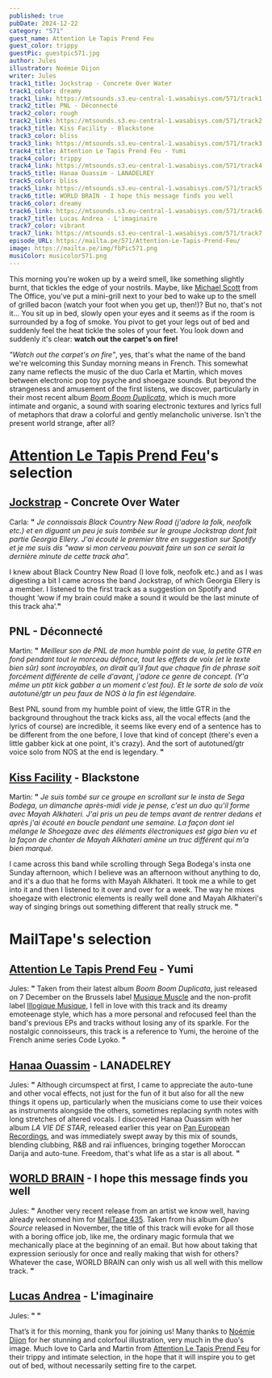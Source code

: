 ```yaml
---
published: true
pubDate: 2024-12-22
category: "571"
guest_name: Attention Le Tapis Prend Feu
guest_color: trippy
guestPic: guestpic571.jpg
author: Jules
illustrator: Noémie Dijon
writer: Jules
track1_title: Jockstrap - Concrete Over Water
track1_color: dreamy
track1_link: https://mtsounds.s3.eu-central-1.wasabisys.com/571/track1.mp3
track2_title: PNL - Déconnecté
track2_color: rough
track2_link: https://mtsounds.s3.eu-central-1.wasabisys.com/571/track2.mp3
track3_title: Kiss Facility - Blackstone
track3_color: bliss
track3_link: https://mtsounds.s3.eu-central-1.wasabisys.com/571/track3.mp3
track4_title: Attention Le Tapis Prend Feu - Yumi
track4_color: trippy
track4_link: https://mtsounds.s3.eu-central-1.wasabisys.com/571/track4.mp3
track5_title: Hanaa Ouassim - LANADELREY
track5_color: bliss
track5_link: https://mtsounds.s3.eu-central-1.wasabisys.com/571/track5.mp3
track6_title: WORLD BRAIN - I hope this message finds you well
track6_color: dreamy
track6_link: https://mtsounds.s3.eu-central-1.wasabisys.com/571/track6.mp3
track7_title: Lucas Andrea - L'imaginaire
track7_color: vibrant
track7_link: https://mtsounds.s3.eu-central-1.wasabisys.com/571/track7.mp3
episode_URL: https://mailta.pe/571/Attention-Le-Tapis-Prend-Feu/
image: https://mailta.pe/img/fbPic571.png
musiColor: musicolor571.png
---
```

This morning you're woken up by a weird smell, like something slightly burnt, that tickles the edge of your nostrils. Maybe, like [Michael Scott](https://www.youtube.com/watch?v=m_HR_o0jDqw&ab_channel=TheOffice) from The Office, you've put a mini-grill next to your bed to wake up to the smell of grilled bacon (watch your foot when you get up, then!)? But no, that's not it... You sit up in bed, slowly open your eyes and it seems as if the room is surrounded by a fog of smoke. You pivot to get your legs out of bed and suddenly feel the heat tickle the soles of your feet. You look down and suddenly it's clear: <b>watch out the carpet's on fire!</b>

<i>"Watch out the carpet's on fire"</i>, yes, that's what the name of the band we're welcoming this Sunday morning means in French. This somewhat zany name reflects the music of the duo Carla et Martin, which moves between electronic pop toy psyche and shoegaze sounds. But beyond the strangeness and amusement of the first listens, we discover, particularly in their most recent album <i>[Boom Boom Duplicata](https://musiquemuscle.bandcamp.com/album/boom-boom-duplicata)</i>, which is much more intimate and organic, a sound with soaring electronic textures and lyrics full of metaphors that draw a colorful and gently melancholic universe. Isn't the present world strange, after all? 


# [Attention Le Tapis Prend Feu](https://www.instagram.com/attentionletapisprendfeu/)'s selection




## [Jockstrap](https://jockstrapmusic.bandcamp.com/) - Concrete Over Water



Carla: **"** <i>Je connaissais Black Country New Road (j'adore la folk, neofolk etc.) et en diguant un peu je suis tombée sur le groupe Jockstrap dont fait partie Georgia Ellery. J'ai écouté le premier titre en suggestion sur Spotify et je me suis dis "waw si mon cerveau pouvait faire un son ce serait la dernière minute de cette track aha".</i>

I knew about Black Country New Road (I love folk, neofolk etc.) and as I was digesting a bit I came across the band Jockstrap, of which Georgia Ellery is a member. I listened to the first track as a suggestion on Spotify and thought ‘wow if my brain could make a sound it would be the last minute of this track aha’.**"** 



## PNL - Déconnecté



Martin: **"** <i>Meilleur son de PNL de mon humble point de vue, la petite GTR en fond pendant tout le morceau défonce, tout les effets de voix (et le texte bien sûr) sont incroyables, on dirait qu'il faut que chaque fin de phrase soit forcément différente de celle d'avant, j'adore ce genre de concept. (Y'a même un ptit kick gabber a un moment c'est fou). Et le sorte de solo de voix autotuné/gtr un peu faux de NOS à la fin est légendaire.</i>

Best PNL sound from my humble point of view, the little GTR in the background throughout the track kicks ass, all the vocal effects (and the lyrics of course) are incredible, it seems like every end of a sentence has to be different from the one before, I love that kind of concept (there's even a little gabber kick at one point, it's crazy). And the sort of autotuned/gtr voice solo from NOS at the end is legendary. **"**



## [Kiss Facility](https://kissfacility.bandcamp.com/) - Blackstone


Martin: **"** <i>Je suis tombé sur ce groupe en scrollant sur le insta de Sega Bodega, un dimanche après-midi vide je pense, c'est un duo qu'il forme avec Mayah Alkhateri. J'ai pris un peu de temps avant de rentrer dedans et après j'ai écouté en boucle pendant une semaine. La façon dont iel mélange le Shoegaze avec des éléments électroniques est giga bien vu et la façon de chanter de Mayah Alkhateri amène un truc différent qui m'a bien marqué.</i>

I came across this band while scrolling through Sega Bodega's insta one Sunday afternoon, which I believe was an afternoon without anything to do, and it's a duo that he forms with Mayah Alkhateri. It took me a while to get into it and then I listened to it over and over for a week. The way he mixes shoegaze with electronic elements is really well done and Mayah Alkhateri's way of singing brings out something different that really struck me. **"** 



# MailTape's selection



## [Attention Le Tapis Prend Feu](https://www.instagram.com/attentionletapisprendfeu/) - Yumi



Jules: **"** Taken from their latest album <i>Boom Boom Duplicata</i>, just released on 7 December on the Brussels label [Musique Muscle](https://musiquemuscle.bandcamp.com/album/boom-boom-duplicata) and the non-profit label [Illogique Musique](https://www.instagram.com/illogique.musique/), I fell in love with this track and its dreamy emoteenage style, which has a more personal and refocused feel than the band's previous EPs and tracks without losing any of its sparkle. For the nostalgic connoisseurs, this track is a reference to Yumi, the heroine of the French anime series Code Lyoko. **"** 



## [Hanaa Ouassim](https://hanaaouassim.bandcamp.com/album/la-vie-de-star) - LANADELREY



 Jules: **"** Although circumspect at first, I came to appreciate the auto-tune and other vocal effects, not just for the fun of it but also for all the new things it opens up, particularly when the musicians come to use their voices as instruments alongside the others, sometimes replacing synth notes with long stretches of altered vocals. I discovered Hanaa Ouassim with her album <i>LA VIE DE STAR</i>, released earlier this year on [Pan European Recordings](https://paneuropeanrecording.bandcamp.com/), and was immediately swept away by this mix of sounds, blending clubbing, R&B and raï influences, bringing together Moroccan Darija and auto-tune. Freedom, that's what life as a star is all about.  **"** 



## [WORLD BRAIN](https://worldbrain.bandcamp.com/album/open-source) - I hope this message finds you well



Jules: **"** Another very recent release from an artist we know well, having already welcomed him for [MailTape 435](https://www.mailta.pe/435/world-brain/). Taken from his album <i>Open Source</i> released in November, the title of this track will evoke for all those with a boring office job, like me, the ordinary magic formula that we mechanically place at the beginning of an email. But how about taking that expression seriously for once and really making that wish for others? Whatever the case, WORLD BRAIN can only wish us all well with this mellow track.  **"** 



## [Lucas Andrea](https://souterraine.bandcamp.com/album/une-peau-dapocalypso) - L'imaginaire



 Jules: **"**  **"**  



That’s it for this morning, thank you for joining us! Many thanks to [Noémie Dijon](https://noemirabelle.tumblr.com/) for her stunning and colorfoul illustration, very much in the duo's image. 
Much love to Carla and Martin from [Attention Le Tapis Prend Feu](https://www.instagram.com/attentionletapisprendfeu/) for their trippy and intimate selection, in the hope that it will inspire you to get out of bed, without necessarily setting fire to the carpet.
